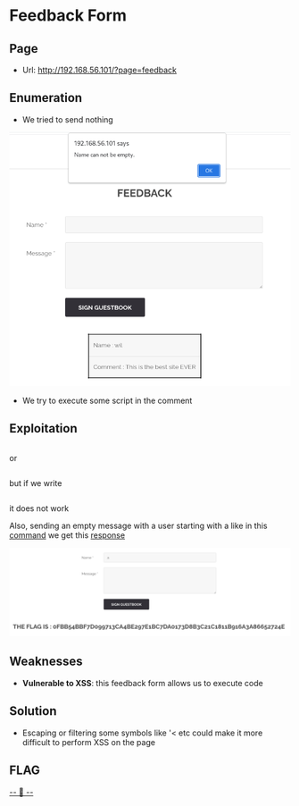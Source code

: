 # Feedback Form

## Page

* Url: http://192.168.56.101/?page=feedback

## Enumeration

* We tried to send nothing

![?????](./Resource/1-vide.png)

* We try to execute some script in the comment


## Exploitation

```<script>alert<script>
```

or

```script
```

but if we write 
```<script>alert('kikou');</script>
```
 it does not work


Also, sending an empty message with a user starting with a like in this [command][1]
we get this [response][2]

[1]: ./Resource/payload.txt
[2]: ./Resource/response.txt

![?????](./Resource/3-a.png)

## Weaknesses

* **Vulnerable to XSS**: this feedback form allows us to execute code

## Solution

* Escaping or filtering some symbols like \'< etc could make it more difficult to perform XSS on the page


## FLAG
[-- 🌱 --][3]

[3]: ./flag.txt